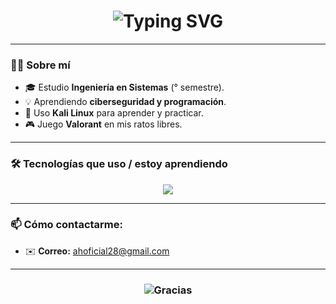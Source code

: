 <!-- Título animado -->
<h1 align="center">
  <img src="https://readme-typing-svg.herokuapp.com?font=Fira+Code&pause=1000&color=36BCF7&center=true&vCenter=true&width=500&lines=✨+Hola%2C+soy+Adrián+Alejandro+Hernández+✨;🚀+Estudiante+de+Ingeniería+en+Sistemas;🔐" alt="Typing SVG" />
</h1>

---

### 👨‍💻 Sobre mí  
- 🎓 Estudio **Ingeniería en Sistemas** (° semestre).  
- 💡 Aprendiendo **ciberseguridad y programación**.  
- 🐧 Uso **Kali Linux** para aprender y practicar.  
- 🎮 Juego **Valorant** en mis ratos libres.  

---

### 🛠️ Tecnologías que uso / estoy aprendiendo
<p align="center">
  <img src="https://skillicons.dev/icons?i=python,linux,git,github,html,css" />
</p>

---


### 📫 Cómo contactarme:
- ✉️ **Correo:** ahoficial28@gmail.com

---

<h3 align="center">
  <img src="https://readme-typing-svg.herokuapp.com?font=Fira+Code&duration=4000&pause=1000&color=FF6EC7&center=true&vCenter=true&width=435&lines=✨+Gracias+por+visitar+mi+perfil+✨;⭐+No+olvides+dar+star+a+mis+repositorios+⭐" alt="Gracias" />
</h3>


